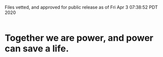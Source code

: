 Files vetted, and approved for public release as of Fri Apr  3 07:38:52 PDT 2020<br><br><h1>Together we are power, and power can save a life.</h1>
